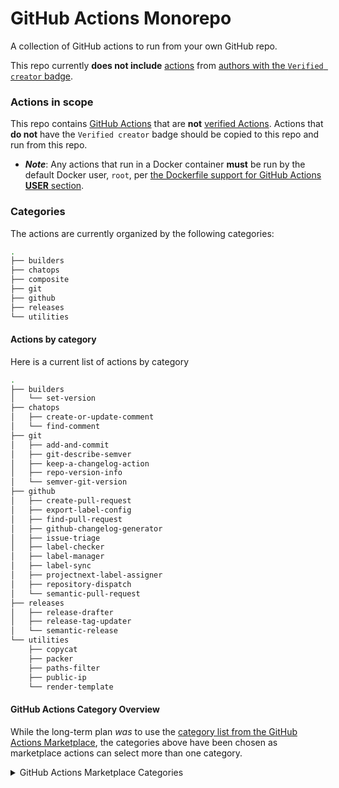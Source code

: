 # GitHub Actions Monorepo

A collection of GitHub actions to run from your own GitHub repo.

This repo currently **does not include** [actions](https://docs.github.com/actions/automating-your-workflow-with-github-actions/using-github-marketplace-actions) from [authors with the `Verified creator` badge](https://docs.github.com/en/apps/github-marketplace/github-marketplace-overview/about-marketplace-badges).

### Actions in scope

This repo contains [GitHub Actions](https://github.com/marketplace?type=actions) that are **not** [verified Actions](https://docs.github.com/actions/automating-your-workflow-with-github-actions/using-github-marketplace-actions).  Actions that **do not** have the `Verified creator` badge should be copied to this repo and run from this repo.
- ***Note***: Any actions that run in a Docker container **must** be run by the default Docker user, `root`, per [the Dockerfile support for GitHub Actions **USER** section](https://docs.github.com/en/actions/creating-actions/dockerfile-support-for-github-actions#user).


### Categories

The actions are currently organized by the following categories:
```bash
.
├── builders
├── chatops
├── composite
├── git
├── github
├── releases
└── utilities
```

#### Actions by category

Here is a current list of actions by category
```bash
.
├── builders
│   └── set-version
├── chatops
│   ├── create-or-update-comment
│   └── find-comment
├── git
│   ├── add-and-commit
│   ├── git-describe-semver
│   ├── keep-a-changelog-action
│   ├── repo-version-info
│   └── semver-git-version
├── github
│   ├── create-pull-request
│   ├── export-label-config
│   ├── find-pull-request
│   ├── github-changelog-generator
│   ├── issue-triage
│   ├── label-checker
│   ├── label-manager
│   ├── label-sync
│   ├── projectnext-label-assigner
│   ├── repository-dispatch
│   └── semantic-pull-request
├── releases
│   ├── release-drafter
│   ├── release-tag-updater
│   └── semantic-release
└── utilities
    ├── copycat
    ├── packer
    ├── paths-filter
    ├── public-ip
    └── render-template
```

#### GitHub Actions Category Overview

While the long-term plan _was_ to use the [category list from the GitHub Actions Marketplace](https://github.com/marketplace?category=&type=actions), the categories above have been chosen as marketplace actions can select more than one category.
<!--- ~Before the first official release~, ~the categories will be changed to align with the GitHub Actions categories~. ~They will use~ the category list from https://github.com/marketplace?category=&type=actions: --->

<details><summary>GitHub Actions Marketplace Categories</summary>

The current [categories from the GitHub Actions Marketplace](https://github.com/marketplace?category=&type=actions) are:
```markdown
**Categories**
API management
Chat
Code quality
Code review
Continuous integration
Dependency management
Deployment
Deployment Protection Rules
IDES
Learning
Localization
Mobile
Monitoring
Project management
Publishing
Recently added
Security
Support
Testing
Utilities
```

</details>


